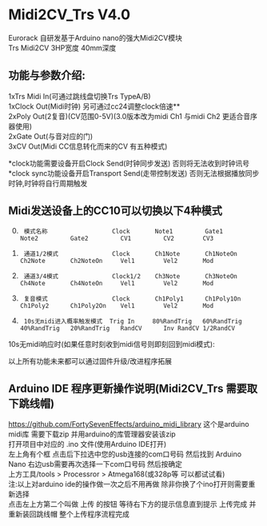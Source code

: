 # Midi2CV_Trs V4.0

Eurorack 自研发基于Arduino nano的强大Midi2CV模块  
Trs Midi2CV 3HP宽度 40mm深度  

## 功能与参数介绍:  

1xTrs Midi In(可通过跳线盘切换Trs TypeA/B)  
1xClock Out(Midi时钟) 另可通过cc24调整clock倍速**  
2xPoly Out(2复音)(CV范围0-5V)(3.0版本改为midi Ch1 与midi Ch2 更适合音序器使用)  
2xGate Out(与音对应的门)  
3xCV Out(Midi CC信息转化而来的CV 有五种模式)  

*clock功能需要设备开启Clock Send(时钟同步发送)  否则将无法收到时钟讯号  
*clock sync功能设备开启Transport Send(走带控制发送) 否则无法根据播放同步时钟,时钟将自行周期触发  

## Midi发送设备上的CC10可以切换以下4种模式  
0.      模式名称                  Clock       Note1         Gate1           Note2         Gate2         CV1         CV2        CV3
1.      通道1/2模式               Clock       Ch1Note       Ch1NoteOn       Ch2Note       Ch2NoteOn     Vel1        Vel2       Mod
2.      通道3/4模式               Clock1/2    Ch3Note       Ch3NoteOn       Ch4Note       Ch4NoteOn     Vel1        Vel2       Mod
3.      复音模式                  Clock       Ch1Poly1      Ch1Poly1On      Ch1Poly2      Ch1Poly2On    Vel1        Vel2       Mod   
4.      10s无midi进入概率触发模式  Trig In     80%RandTrig   60%RandTrig     40%RandTrig   20%RandTrig   RandCV      Inv RandCV 1/2RandCV
10s无midi响应时(如果任意时刻收到midi信号则即刻回到midi模式):

以上所有功能未来都可以通过固件升级/改进程序拓展  

## Arduino IDE 程序更新操作说明(Midi2CV_Trs 需要取下跳线帽)  

https://github.com/FortySevenEffects/arduino_midi_library   这个是arduino midi库 需要下载zip 并用arduino的库管理器安装该zip  
打开项目中对应的 .ino 文件(使用Arduino IDE打开)  
左上角有个框 点击后下拉选中您的usb连接的com口号码 然后找到 Arduino Nano 右边usb需要再次选择一下com口号码 然后按确定  
上方工具/tools > Processror > Atmega168(或328p等 可以都试试看)  
注:以上对arduino ide的操作做一次之后不用再做 除非你换了个ino打开则需要重新选择  
点击左上方第二个叫做 上传 的按钮 等待右下方的提示信息直到提示 上传完成 并重新装回跳线帽 整个上传程序流程完成  


